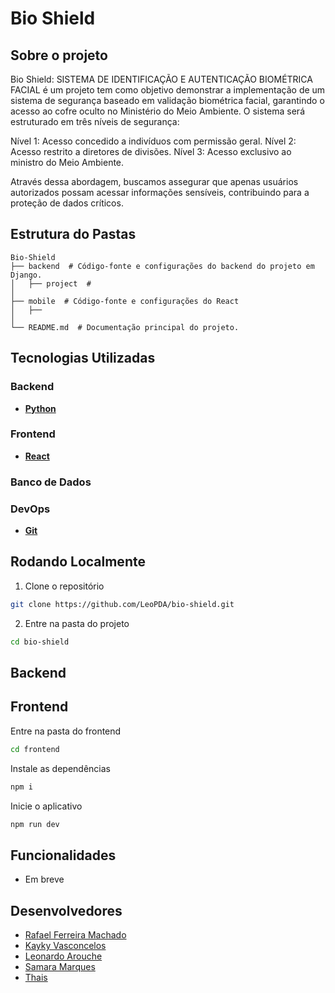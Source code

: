 # Bio Shield

## Sobre o projeto

Bio Shield: SISTEMA DE IDENTIFICAÇÃO E AUTENTICAÇÃO BIOMÉTRICA FACIAL é um projeto tem como objetivo demonstrar a implementação de um sistema de segurança baseado em validação biométrica facial, garantindo o acesso ao cofre oculto no Ministério do Meio Ambiente. O sistema será estruturado em três níveis de segurança:

Nível 1: Acesso concedido a indivíduos com permissão geral.
Nível 2: Acesso restrito a diretores de divisões.
Nível 3: Acesso exclusivo ao ministro do Meio Ambiente.

Através dessa abordagem, buscamos assegurar que apenas usuários autorizados possam acessar informações sensíveis, contribuindo para a proteção de dados críticos.

## Estrutura do Pastas

```
Bio-Shield
├── backend  # Código-fonte e configurações do backend do projeto em Django.
│   ├── project  # 
│
├── mobile  # Código-fonte e configurações do React
│   ├── 
│
└── README.md  # Documentação principal do projeto.
```

## Tecnologias Utilizadas

### Backend

- [**Python**](https://www.python.org/)

### Frontend

- [**React**]([https://react/](https://react.dev/))

### Banco de Dados


### DevOps

- [**Git**](https://git-scm.com/downloads)

## Rodando Localmente

1. Clone o repositório

```bash
git clone https://github.com/LeoPDA/bio-shield.git
```

2. Entre na pasta do projeto

```bash
cd bio-shield
```

## Backend

## Frontend

Entre na pasta do frontend

```bash
cd frontend
```

Instale as dependências

```bash
npm i
```

Inicie o aplicativo

```bash
npm run dev
```

## Funcionalidades

- Em breve

## Desenvolvedores

- [Rafael Ferreira Machado](https://github.com/rafaelmachadobr)
- [Kayky Vasconcelos](https://github.com/kaykyvasconcelos)
- [Leonardo Arouche](https://github.com/LeoPDA)
- [Samara Marques](https://github.com/samrqs)
- [Thais](https://github.com/thaisisi)

